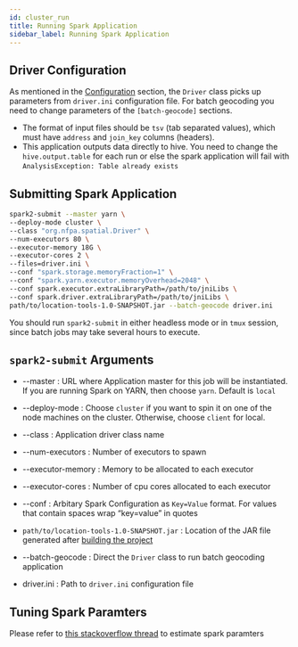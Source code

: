 ```yaml
---
id: cluster_run
title: Running Spark Application
sidebar_label: Running Spark Application
---
```


## Driver Configuration
As mentioned in the [Configuration](config.md) section, the `Driver` class picks up parameters from `driver.ini` configuration file. For batch geocoding you need to change parameters of the `[batch-geocode]` sections.

- The format of input files should be `tsv` (tab separated values), which must have `address` and `join_key` columns (headers).
- This application outputs data directly to hive. You need to change the `hive.output.table` for each run or else the spark application will fail with `AnalysisException: Table already exists`

## Submitting Spark Application

```bash
spark2-submit --master yarn \
--deploy-mode cluster \
--class "org.nfpa.spatial.Driver" \
--num-executors 80 \
--executor-memory 18G \
--executor-cores 2 \
--files=driver.ini \
--conf "spark.storage.memoryFraction=1" \
--conf "spark.yarn.executor.memoryOverhead=2048" \
--conf spark.executor.extraLibraryPath=/path/to/jniLibs \
--conf spark.driver.extraLibraryPath=/path/to/jniLibs \
path/to/location-tools-1.0-SNAPSHOT.jar --batch-geocode driver.ini
```

You should run `spark2-submit` in either headless mode or in `tmux` session, since batch jobs may take several hours to execute.

## `spark2-submit` Arguments

- --master : URL where Application master for this job will be instantiated. If you are running Spark on YARN, then choose `yarn`. Default is `local`

- --deploy-mode : Choose `cluster` if you want to spin it on one of the node machines on the cluster. Otherwise, choose `client` for local.

- --class : Application driver class name

- --num-executors : Number of executors to spawn
 
- --executor-memory : Memory to be allocated to each executor

- --executor-cores : Number of cpu cores allocated to each executor

- --conf : Arbitary Spark Configuration as `Key=Value` format. For values that contain spaces wrap “key=value” in quotes
  
- `path/to/location-tools-1.0-SNAPSHOT.jar` : Location of the JAR file generated after [building the project](build.md)
  
- --batch-geocode : Direct the `Driver` class to run batch geocoding application
- driver.ini : Path to `driver.ini` configuration file

## Tuning Spark Paramters

Please refer to [this stackoverflow thread](https://stackoverflow.com/questions/37871194/) to estimate spark paramters
